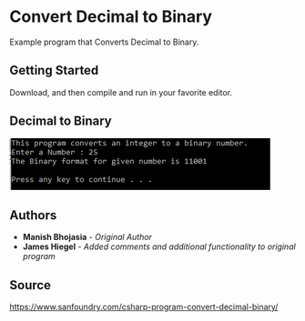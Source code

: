 # Convert Decimal to Binary

Example program that Converts Decimal to Binary.

## Getting Started

Download, and then compile and run in your favorite editor.

## Decimal to Binary
![Decimal to Binary](https://github.com/JamesHiegel/CSharp_Portfolio/blob/master/DecimalToBinary/img/running.PNG)

## Authors

* **Manish Bhojasia** - *Original Author*
* **James Hiegel** - *Added comments and additional functionality to original program*

## Source

https://www.sanfoundry.com/csharp-program-convert-decimal-binary/